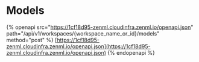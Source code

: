 # Models

{% openapi src="https://1cf18d95-zenml.cloudinfra.zenml.io/openapi.json" path="/api/v1/workspaces/{workspace_name_or_id}/models" method="post" %}
[https://1cf18d95-zenml.cloudinfra.zenml.io/openapi.json](https://1cf18d95-zenml.cloudinfra.zenml.io/openapi.json)
{% endopenapi %}
